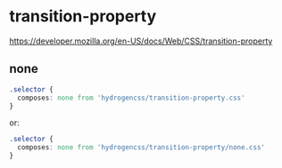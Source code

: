 # transition-property

https://developer.mozilla.org/en-US/docs/Web/CSS/transition-property

## none
```css
.selector {
  composes: none from 'hydrogencss/transition-property.css'
}
```

or:
```css
.selector {
  composes: none from 'hydrogencss/transition-property/none.css'
}
```

